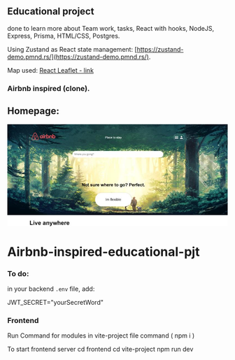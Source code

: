 ## __Educational project__ 

done to learn more about Team work, tasks, React with hooks, NodeJS, Express, Prisma, HTML/CSS, Postgres.

Using Zustand as React state management: [https://zustand-demo.pmnd.rs/](https://zustand-demo.pmnd.rs/).

Map used: [React Leaflet - link](https://react-leaflet.js.org/)

### Airbnb inspired (clone).

## __Homepage:__

![Homepage](airbnb-inspired-app-homepage.png)

# Airbnb-inspired-educational-pjt

### To do:

in your backend `.env` file, add:

JWT_SECRET="yourSecretWord"


### Frontend

Run Command for modules in vite-project file command ( npm i )

To start frontend server cd frontend cd vite-project npm run dev

